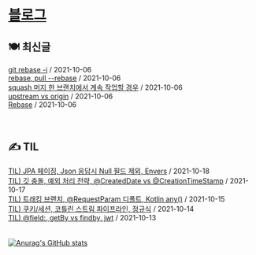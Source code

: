 
# [블로그](https://alkhwa-113.tistory.com/)
##  🍽 최신글
[git rebase -i](https://alkhwa-113.tistory.com/entry/git-rebase-i) / 2021-10-06</br>[rebase, pull --rebase](https://alkhwa-113.tistory.com/entry/rebase-pull-rebase) / 2021-10-06</br>[squash 머지 한 브랜치에서 계속 작업할 경우](https://alkhwa-113.tistory.com/entry/squash-%EB%A8%B8%EC%A7%80-%ED%95%9C-%EB%B8%8C%EB%9E%9C%EC%B9%98%EC%97%90%EC%84%9C-%EA%B3%84%EC%86%8D-%EC%9E%91%EC%97%85%ED%95%A0-%EA%B2%BD%EC%9A%B0) / 2021-10-06</br>[upstream vs origin](https://alkhwa-113.tistory.com/entry/upstream-vs-origin) / 2021-10-06</br>[Rebase](https://alkhwa-113.tistory.com/entry/Rebase) / 2021-10-06</br>
<br>
<br>
##  ✍️ TIL
[TIL) JPA 페이징, Json 응답시 Null 필드 제외, Envers](https://alkhwa-113.tistory.com/entry/TIL-JPA-%ED%8E%98%EC%9D%B4%EC%A7%95-Json-%EC%9D%91%EB%8B%B5%EC%8B%9C-Null-%ED%95%84%EB%93%9C-%EC%A0%9C%EC%99%B8-Envers) / 2021-10-18</br>[TIL) 깃 충돌, 예외 처리 전략, @CreatedDate vs @CreationTimeStamp](https://alkhwa-113.tistory.com/entry/TIL-%EA%B9%83-%EC%B6%A9%EB%8F%8C-%EC%98%88%EC%99%B8-%EC%B2%98%EB%A6%AC-%EC%A0%84%EB%9E%B5-CreatedDate-vs-CreationTimeStamp) / 2021-10-17</br>[TIL) 트래킹 브랜치, @RequestParam 디폴트, Kotlin any()](https://alkhwa-113.tistory.com/entry/TIL-%ED%8A%B8%EB%9E%98%ED%82%B9-%EB%B8%8C%EB%9E%9C%EC%B9%98-RequestParam-%EB%94%94%ED%8F%B4%ED%8A%B8-Kotlin-any) / 2021-10-15</br>[TIL) 쿠키/세션, 코틀린 스트림 파이프라인, 정규식](https://alkhwa-113.tistory.com/entry/TIL-%EC%BF%A0%ED%82%A4%EC%84%B8%EC%85%98-%EC%BD%94%ED%8B%80%EB%A6%B0-%EC%8A%A4%ED%8A%B8%EB%A6%BC-%ED%8C%8C%EC%9D%B4%ED%94%84%EB%9D%BC%EC%9D%B8-%EC%A0%95%EA%B7%9C%EC%8B%9D) / 2021-10-14</br>[TIL) @field:,  getBy vs findby, jwt](https://alkhwa-113.tistory.com/entry/TIL) / 2021-10-13</br>
<br>
<br>
[![Anurag's GitHub stats](https://github-readme-stats.vercel.app/api?username=cmg1411&theme=synthwave&show_icons=true&count_private=true)](https://github.com/anuraghazra/github-readme-stats)
